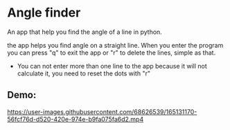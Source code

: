 
# Angle finder

An app that help you find the angle of a line in python.

the app helps you find angle on a straight line.
When you enter the program you can press "q" to exit the app or "r" to delete the lines, simple as that.

* You can not enter more than one line to the app because it will not calculate it, you need to reset the dots with "r"
## Demo:


https://user-images.githubusercontent.com/68626539/165131170-56fcf76d-d520-420e-974e-b9fa075fa6d2.mp4



